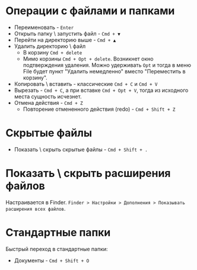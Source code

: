# Операции с файлами и папками

* Переименовать - `Enter`
* Открыть папку \ запустить файл - `Cmd + ▼`
* Перейти на директорию выше - `Cmd + ▲`
* Удалить директорию \ файл
  * В корзину `Cmd + delete`
  * Мимо корзины `Cmd + Opt + delete`. Возникнет окно подтверждения удаления. Можно удерживать `Opt` и тогда в меню File будет пункт "Удалить немедленно" вместо "Переместить в корзину".
* Копировать \ вставить - классические `Cmd + C` и `Cmd + V`
* Вырезать - `Cmd + C`, а при вставке `Cmd + Opt + V`, тогда из исходного места сущность исчезнет.
* Отмена действия - `Cmd + Z`
  * Повторение отмененного действия (redo) - `Cmd + Shift + Z`

# Скрытые файлы

* Показать \ скрыть скрытые файлы - `Cmd + Shift + .`

# Показать \ скрыть расширения файлов

Настраивается в Finder. `Finder > Настройки > Дополнения > Показывать расширения всех файлов`. 

# Стандартные папки

Быстрый переход в стандартные папки:

* Документы - `Cmd + Shift + O`